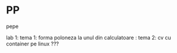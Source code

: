 # PP
pepe

lab 1: tema 1: forma poloneza la unul din calculatoare
     : tema 2: cv cu container pe linux ???
